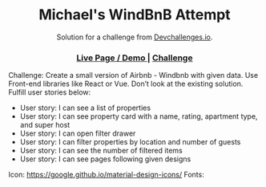 <!-- Please update value in the {}  -->

<h1 align="center">Michael's WindBnB Attempt</h1>

<div align="center">
   Solution for a challenge from  <a href="http://devchallenges.io" target="_blank">Devchallenges.io</a>.
</div>

<div align="center">
  <h3>
    <a href="https://mitmcdan.github.io/WindBnB/">
      Live Page / Demo
    </a>
    <span> | </span>
    <a href="https://devchallenges.io/challenges/3JFYedSOZqAxYuOCNmYD">
      Challenge
    </a>
  </h3>
</div>

<div>
Challenge: Create a small version of Airbnb - Windbnb with given data. Use Front-end libraries like React or Vue. Don’t look at the existing solution. Fulfill user stories below:

<ul>
<li>User story: I can see a list of properties</li>
<li>User story: I can see property card with a name, rating, apartment type, and super host</li>
<li>User story: I can open filter drawer</li>
<li>User story: I can filter properties by location and number of guests</li>
<li>User story: I can see the number of filtered items</li>
<li>User story: I can see pages following given designs</li>
</ul>

Icon: https://google.github.io/material-design-icons/
Fonts: 
</div>